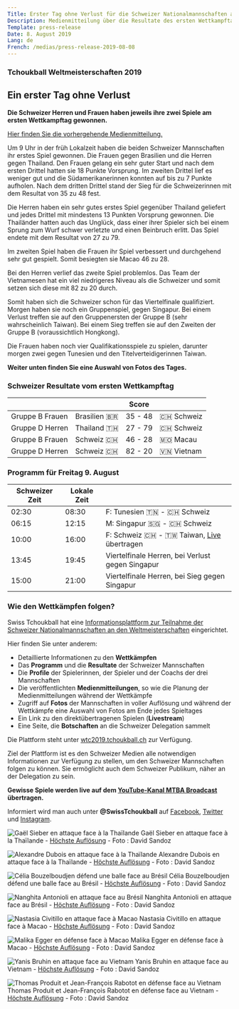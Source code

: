 ```yaml
---
Title: Erster Tag ohne Verlust für die Schweizer Nationalmannschaften an den Tchoukball Weltmeisterschaften
Description: Medienmitteilung über die Resultate des ersten Wettkampftages der Schweizer Mannschaften an der FITB 2019 Tchoukball Weltmeisterschaften
Template: press-release
Date: 8. August 2019
Lang: de
French: /medias/press-release-2019-08-08
---
```


### Tchoukball Weltmeisterschaften 2019
## Ein erster Tag ohne Verlust

**Die Schweizer Herren und Frauen haben jeweils ihre zwei Spiele am ersten Wettkampftag gewonnen.**

[Hier finden Sie die vorhergehende Medienmitteilung.](/de/medias)

Um 9 Uhr in der früh Lokalzeit haben die beiden Schweizer Mannschaften ihr erstes Spiel gewonnen. Die Frauen gegen Brasilien und die Herren gegen Thailand. Den Frauen gelang ein sehr guter Start und nach dem ersten Drittel hatten sie 18 Punkte Vorsprung. Im zweiten Drittel lief es weniger gut und die Südamerikanerinnen konnten auf bis zu 7 Punkte aufholen. Nach dem dritten Drittel stand der Sieg für die Schweizerinnen mit dem Resultat von 35 zu 48 fest.

Die Herren haben ein sehr gutes erstes Spiel gegenüber Thailand geliefert und jedes Drittel mit mindestens 13 Punkten Vorsprung gewonnen. Die Thailänder hatten auch das Unglück, dass einer ihrer Spieler sich bei einem Sprung zum Wurf schwer verletzte und einen Beinbruch erlitt. Das Spiel endete mit dem Resultat von 27 zu 79.

Im zweiten Spiel haben die Frauen ihr Spiel verbessert und durchgehend sehr gut gespielt. Somit besiegten sie Macao 46 zu 28.

Bei den Herren verlief das zweite Spiel problemlos. Das Team der Vietnamesen hat ein viel niedrigeres Niveau als die Schweizer und somit setzen sich diese mit 82 zu 20 durch.

Somit haben sich die Schweizer schon für das Viertelfinale qualifiziert. Morgen haben sie noch ein Gruppenspiel, gegen Singapur. Bei einem Verlust treffen sie auf den Gruppenersten der Gruppe B (sehr wahrscheinlich Taiwan). Bei einem Sieg treffen sie auf den Zweiten der Gruppe B (voraussichtlich Hongkong).

Die Frauen haben noch vier Qualifikationsspiele zu spielen, darunter morgen zwei gegen Tunesien und den Titelverteidigerinnen Taiwan.

**Weiter unten finden Sie eine Auswahl von Fotos des Tages.**

### Schweizer Resultate vom ersten Wettkampftag

|                 |                | Score |                |
|-----------------|----------------|-------|----------------|
| Gruppe B Frauen | Brasilien 🇧🇷   | 35 - 48 | 🇨🇭 Schweiz     |
| Gruppe D Herren | Thailand 🇹🇭    | 27 - 79 | 🇨🇭 Schweiz     |
| Gruppe B Frauen | Schweiz 🇨🇭     | 46 - 28 | 🇲🇴 Macau      |
| Gruppe D Herren | Schweiz 🇨🇭     | 82 - 20 | 🇻🇳 Vietnam    |


### Programm für Freitag 9. August

| Schweizer Zeit | Lokale Zeit |                                   |
|--------------|--------------|-----------------------------------|
| 02:30        |  08:30       | F: Tunesien 🇹🇳 - 🇨🇭 Schweiz        |
| 06:15        |  12:15       | M: Singapur 🇸🇬 - 🇨🇭 Schweiz      |
| 10:00        |  16:00       | F: Schweiz 🇨🇭 - 🇹🇼 Taiwan, [Live](https://www.youtube.com/channel/UCsnKiXWuCB1dlplcHyGSNsw) übertragen |
| 13:45        |  19:45       | Viertelfinale Herren, bei Verlust gegen Singapur |
| 15:00        |  21:00       | Viertelfinale Herren, bei Sieg gegen Singapur |

### Wie den Wettkämpfen folgen?

Swiss Tchoukball hat eine [Informationsplattform zur Teilnahme der Schweizer Nationalmannschaften an den Weltmeisterschaften](https://wtc2019.tchoukball.ch/de/home) eingerichtet.

Hier finden Sie unter anderem:
- Detaillierte Informationen zu den **Wettkämpfen**
- Das **Programm** und die **Resultate** der Schweizer Mannschaften
- Die **Profile** der Spielerinnen, der Spieler und der Coachs der drei Mannschaften
- Die veröffentlichten **Medienmitteilungen**, so wie die Planung der Medienmitteilungen während der Wettkämpfe
- Zugriff auf **Fotos** der Mannschaften in voller Auflösung und während der Wettkämpfe eine Auswahl von Fotos am Ende jedes Spieltages
- Ein Link zu den direktübertragenen Spielen (**Livestream**)
- Eine Seite, die **Botschaften** an die Schweizer Delegation sammelt


Die Plattform steht unter [wtc2019.tchoukball.ch](https://wtc2019.tchoukball.ch/de) zur Verfügung.

Ziel der Plattform ist es den Schweizer Medien alle notwendigen Informationen zur Verfügung zu stellen, um den Schweizer Mannschaften folgen zu können. Sie ermöglicht auch dem Schweizer Publikum, näher an der Delegation zu sein.

**Gewisse Spiele werden live auf dem [YouTube-Kanal MTBA Broadcast](https://www.youtube.com/channel/UCsnKiXWuCB1dlplcHyGSNsw) übertragen.**

Informiert wird man auch unter **@SwissTchoukball** auf [Facebook](https://facebook.com/SwissTchoukball), [Twitter](https://twitter.com/SwissTchoukball) und [Instagram](https://instagram.com/SwissTchoukball).

![Gaël Sieber en attaque face à la Thaïlande](/assets/images/photos/20190808_WTC_Men_GroupD_THA-SUI_DSandoz_1333_web.jpg)
Gaël Sieber en attaque face à la Thaïlande - [Höchste Auflösung](https://files.tchoukball.ch/medias/2019/wtc2019/2019-08-08/20190808_WTC_Men_GroupD_THA-SUI_DSandoz_1333.jpg) - Foto : David Sandoz

![Alexandre Dubois en attaque face à la Thaïlande](/assets/images/photos/20190808_WTC_Men_GroupD_THA-SUI_DSandoz_1348_web.jpg)
Alexandre Dubois en attaque face à la Thaïlande - [Höchste Auflösung](https://files.tchoukball.ch/medias/2019/wtc2019/2019-08-08/20190808_WTC_Men_GroupD_THA-SUI_DSandoz_1348.jpg) - Foto : David Sandoz

![Célia Bouzelboudjen défend une balle face au Brésil](/assets/images/photos/20190808_WTC_Women_GroupB_BRA-SUI_DSandoz_1365_web.jpg)
Célia Bouzelboudjen défend une balle face au Brésil - [Höchste Auflösung](https://files.tchoukball.ch/medias/2019/wtc2019/2019-08-08/20190808_WTC_Women_GroupB_BRA-SUI_DSandoz_1365.jpg) - Foto : David Sandoz

![Nanghita Antonioli en attaque face au Brésil](/assets/images/photos/20190808_WTC_Women_GroupB_BRA-SUI_DSandoz_1381_web.jpg)
Nanghita Antonioli en attaque face au Brésil - [Höchste Auflösung](https://files.tchoukball.ch/medias/2019/wtc2019/2019-08-08/20190808_WTC_Women_GroupB_BRA-SUI_DSandoz_1381.jpg) - Foto : David Sandoz

![Nastasia Civitillo en attaque face à Macao](/assets/images/photos/20190808_WTC_Women_GroupB_SUI-MAC_DSandoz_1683_web.jpg)
Nastasia Civitillo en attaque face à Macao - [Höchste Auflösung](https://files.tchoukball.ch/medias/2019/wtc2019/2019-08-08/20190808_WTC_Women_GroupB_SUI-MAC_DSandoz_1683.jpg) - Foto : David Sandoz

![Malika Egger en défense face à Macao](/assets/images/photos/20190808_WTC_Women_GroupB_SUI-MAC_DSandoz_1810_web.jpg)
Malika Egger  en défense face à Macao - [Höchste Auflösung](https://files.tchoukball.ch/medias/2019/wtc2019/2019-08-08/20190808_WTC_Women_GroupB_SUI-MAC_DSandoz_1810.jpg) - Foto : David Sandoz

![Yanis Bruhin en attaque face au Vietnam](/assets/images/photos/20190808_WTC_Men_GroupD_SUI-VIE_DSandoz_1940_web.jpg)
Yanis Bruhin en attaque face au Vietnam - [Höchste Auflösung](https://files.tchoukball.ch/medias/2019/wtc2019/2019-08-08/20190808_WTC_Men_GroupD_SUI-VIE_DSandoz_1940.jpg) - Foto : David Sandoz

![Thomas Produit et Jean-François Rabotot en défense face au Vietnam](/assets/images/photos/20190808_WTC_Men_GroupD_SUI-VIE_DSandoz_1969_web.jpg)
Thomas Produit et Jean-François Rabotot en défense face au Vietnam - [Höchste Auflösung](https://files.tchoukball.ch/medias/2019/wtc2019/2019-08-08/20190808_WTC_Men_GroupD_SUI-VIE_DSandoz_1969.jpg) - Foto : David Sandoz

